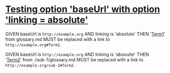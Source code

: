 # [Testing option 'baseUrl' with option 'linking = absolute'](#testing-option-baseurl-with-option-linking--absolute)

GIVEN baseUrl is `http://example.org` AND linking is 'absolute' THEN '[Term1][1]'
from glossary.md MUST be replaced with a link to `http://example.org#Term1`.

GIVEN baseUrl is `http://example.org` AND linking is 'absoulte' THEN '[Term2][2]'
from ./sub-1/glossary.md MUST be replaced with a link to
`http://example.org/sub-1#Term2`.

[1]: http://example.org/glossary.md#term1

[2]: http://example.org/sub-1/glossary.md#term2
